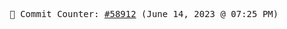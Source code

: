 <p align="center">
    <samp>
        📮 Commit Counter: <a href="https://github.com/Javascript-void0/Javascript-void0/commits/main">#58912</a> (June 14, 2023 @ 07:25 PM)
    </samp>
</p>